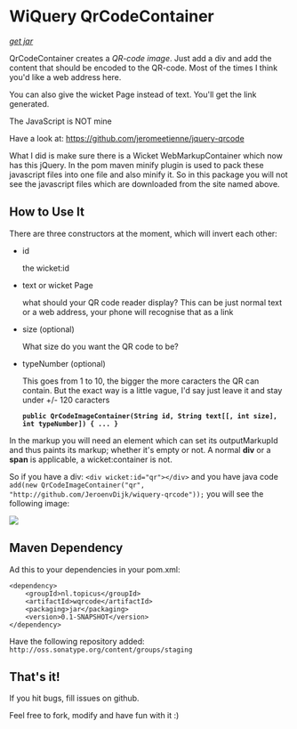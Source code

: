 # WiQuery QrCodeContainer

*<a href='https://oss.sonatype.org/content/groups/staging/nl/topicus/wqrcode/' target='_BLANK'>get jar</a>*

QrCodeContainer creates a *QR-code image*. Just add a div and add the content that should be encoded to the QR-code.
Most of the times I think you'd like a web address here.

You can also give the wicket Page instead of text. You'll get the link generated.

The JavaScript is NOT mine

Have a look at: <a href='https://github.com/jeromeetienne/jquery-qrcode' target='_BLANK'>https://github.com/jeromeetienne/jquery-qrcode</a>

What I did is make sure there is a Wicket WebMarkupContainer which now has this jQuery. In the pom maven minify plugin is used to pack these javascript files into one file and also minify it. So in this package you will not see the javascript files which are downloaded from the site named above. 

## How to Use It

There are three constructors at the moment, which will invert each other:

* id

    the wicket:id
* text or wicket Page

    what should your QR code reader display? This can be just normal text or a web address, your phone will recognise that as a link
* size (optional)

    What size do you want the QR code to be?
* typeNumber (optional)

    This goes from 1 to 10, the bigger the more caracters the QR can contain. But the exact way is a little vague, I'd say just leave it and stay under +/- 120 caracters

    **`public QrCodeImageContainer(String id, String text[[, int size], int typeNumber]) { ... }`**

In the markup you will need an element which can set its outputMarkupId and thus paints its markup; whether it's empty or not. A normal **div** or a **span** is applicable, a wicket:container is not.

So if you have a div:
`<div wicket:id="qr"></div>`
and you have java code 
`add(new QrCodeImageContainer("qr", "http://github.com/JeroenvDijk/wiquery-qrcode"));`
you will see the following image:

<img src='http://www.jeroenvdijk.com/uploads/example.png' />


## Maven Dependency

Ad this to your dependencies in your pom.xml:

    <dependency>
    	<groupId>nl.topicus</groupId>
    	<artifactId>wqrcode</artifactId>
    	<packaging>jar</packaging>
    	<version>0.1-SNAPSHOT</version>
    </dependency>

Have the following repository added: `http://oss.sonatype.org/content/groups/staging`

## That's it!

If you hit bugs, fill issues on github.

Feel free to fork, modify and have fun with it :)